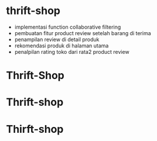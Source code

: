 # thrift-shop

-   implementasi function collaborative filtering
-   pembuatan fitur product review setelah barang di terima
-   penampilan review di detail produk
-   rekomendasi produk di halaman utama
-   penalpilan rating toko dari rata2 product review
# Thrift-Shop
# Thrift-shop
# Thirft-shop
